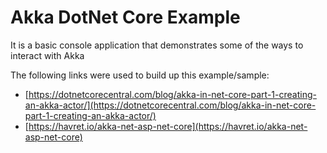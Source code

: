 # Akka DotNet Core Example
It is a basic console application that demonstrates some of the ways to interact with Akka

The following links were used to build up this example/sample:
  - [https://dotnetcorecentral.com/blog/akka-in-net-core-part-1-creating-an-akka-actor/](https://dotnetcorecentral.com/blog/akka-in-net-core-part-1-creating-an-akka-actor/)
  - [https://havret.io/akka-net-asp-net-core](https://havret.io/akka-net-asp-net-core)
